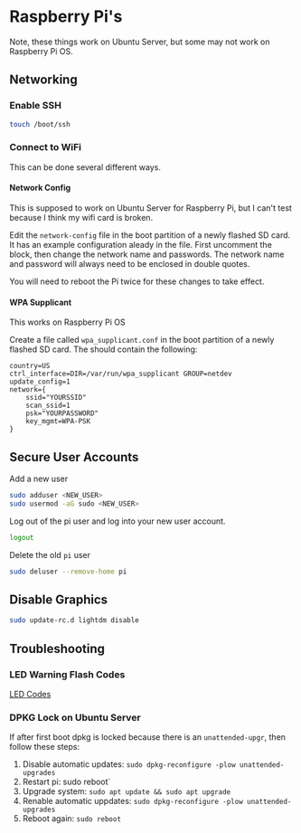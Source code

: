 # Raspberry Pi's


Note, these things work on Ubuntu Server, but some may not work on Raspberry Pi OS.


## Networking

### Enable SSH
```bash
touch /boot/ssh
```

### Connect to WiFi
This can be done several different ways.



#### Network Config
This is supposed to work on Ubuntu Server for Raspberry Pi, but I can't test because I think my wifi card is broken.

Edit the `network-config` file in the boot partition of a newly flashed SD card.
It has an example configuration aleady in the file.
First uncomment the block, then change the network name and passwords.
The network name and password will always need to be enclosed in double quotes.

You will need to reboot the Pi twice for these changes to take effect.


#### WPA Supplicant
This works on Raspberry Pi OS

Create a file called `wpa_supplicant.conf` in the boot partition of a newly flashed SD card.
The should contain the following:

```
country=US
ctrl_interface=DIR=/var/run/wpa_supplicant GROUP=netdev
update_config=1
network={
    ssid="YOURSSID"
    scan_ssid=1
    psk="YOURPASSWORD"
    key_mgmt=WPA-PSK
}
```




## Secure User Accounts

Add a new user
```bash
sudo adduser <NEW_USER>
sudo usermod -aG sudo <NEW_USER>
```

Log out of the pi user and log into your new user account.
```bash
logout
```

Delete the old `pi` user
```bash
sudo deluser --remove-home pi
```




## Disable Graphics
```bash
sudo update-rc.d lightdm disable
```




## Troubleshooting

### LED Warning Flash Codes
[LED Codes](https://www.raspberrypi.org/documentation/configuration/led_blink_warnings.md)

### DPKG Lock on Ubuntu Server
If after first boot dpkg is locked because there is an `unattended-upgr`, then follow these steps:
1. Disable automatic updates: `sudo dpkg-reconfigure -plow unattended-upgrades`
2. Restart pi: sudo reboot`
3. Upgrade system: `sudo apt update && sudo apt upgrade`
4. Renable automatic uppdates: `sudo dpkg-reconfigure -plow unattended-upgrades`
5. Reboot again: `sudo reboot`
